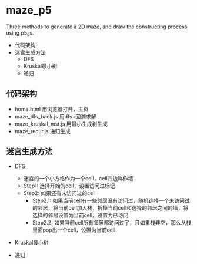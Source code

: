# maze_p5
Three methods to generate a 2D maze, and draw the constructing process using p5.js.

* 代码架构
* 迷宫生成方法
  * DFS
  * Kruskal最小树
  * 递归

## 代码架构
 * home.html  用浏览器打开，主页
 * maze_dfs_back.js  用dfs+回溯求解
 * maze_kruskal_mst.js  用最小生成树生成
 * maze_recur.js  递归生成

## 迷宫生成方法
  * DFS <br>
    * 迷宫的一个小方格作为一个cell，cell四边称作墙
    * Step1: 选择开始的cell，设置访问过标记
    * Step2: 如果还有未访问过的cell
      * Step2.1: 如果当前cell有一些邻居没有访问过，随机选择一个未访问过的邻居，将当前cell加入栈，拆掉当前cell和选择的邻居之间的墙，将选择的邻居设置为当前cell，设置为已访问
      * Step2.2: 如果当前cell所有邻居都访问过了，且如果栈非空，那么从栈里面pop出一个cell，设置为当前cell
    
  * Kruskal最小树 <br>
    
  * 递归 <br>
    
  
 
